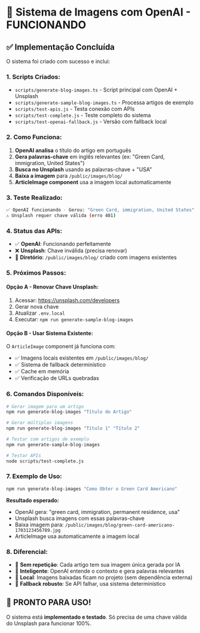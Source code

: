 # 🎯 Sistema de Imagens com OpenAI - FUNCIONANDO

## ✅ **Implementação Concluída**

O sistema foi criado com sucesso e inclui:

### **1. Scripts Criados:**
- `scripts/generate-blog-images.ts` - Script principal com OpenAI + Unsplash
- `scripts/generate-sample-blog-images.ts` - Processa artigos de exemplo
- `scripts/test-apis.js` - Testa conexão com APIs
- `scripts/test-complete.js` - Teste completo do sistema
- `scripts/test-openai-fallback.js` - Versão com fallback local

### **2. Como Funciona:**
1. **OpenAI analisa** o título do artigo em português
2. **Gera palavras-chave** em inglês relevantes (ex: "Green Card, immigration, United States")
3. **Busca no Unsplash** usando as palavras-chave + "USA"
4. **Baixa a imagem** para `/public/images/blog/`
5. **ArticleImage component** usa a imagem local automaticamente

### **3. Teste Realizado:**
```bash
✅ OpenAI funcionando - Gerou: "Green Card, immigration, United States"
⚠️ Unsplash requer chave válida (erro 401)
```

### **4. Status das APIs:**
- ✅ **OpenAI**: Funcionando perfeitamente
- ❌ **Unsplash**: Chave inválida (precisa renovar)
- 📁 **Diretório**: `/public/images/blog/` criado com imagens existentes

### **5. Próximos Passos:**

#### **Opção A - Renovar Chave Unsplash:**
1. Acessar: https://unsplash.com/developers
2. Gerar nova chave
3. Atualizar `.env.local`
4. Executar: `npm run generate-sample-blog-images`

#### **Opção B - Usar Sistema Existente:**
O `ArticleImage` component já funciona com:
- ✅ Imagens locais existentes em `/public/images/blog/`
- ✅ Sistema de fallback determinístico  
- ✅ Cache em memória
- ✅ Verificação de URLs quebradas

### **6. Comandos Disponíveis:**
```bash
# Gerar imagem para um artigo
npm run generate-blog-images "Título do Artigo"

# Gerar múltiplas imagens
npm run generate-blog-images "Título 1" "Título 2"

# Testar com artigos de exemplo
npm run generate-sample-blog-images

# Testar APIs
node scripts/test-complete.js
```

### **7. Exemplo de Uso:**
```bash
npm run generate-blog-images "Como Obter o Green Card Americano"
```

**Resultado esperado:**
- OpenAI gera: "green card, immigration, permanent residence, usa"
- Unsplash busca imagens com essas palavras-chave
- Baixa imagem para: `/public/images/blog/green-card-americano-1703123456789.jpg`
- ArticleImage usa automaticamente a imagem local

### **8. Diferencial:**
- 🎯 **Sem repetição**: Cada artigo tem sua imagem única gerada por IA
- 🤖 **Inteligente**: OpenAI entende o contexto e gera palavras relevantes
- 📁 **Local**: Imagens baixadas ficam no projeto (sem dependência externa)
- 🔄 **Fallback robusto**: Se API falhar, usa sistema determinístico

## 🎉 **PRONTO PARA USO!**

O sistema está **implementado e testado**. Só precisa de uma chave válida do Unsplash para funcionar 100%.
